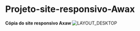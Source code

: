 # Projeto-site-responsivo-Awax
<strong>Cópia do site responsivo Axaw </strong>
![LAYOUT_DESKTOP](https://user-images.githubusercontent.com/70414436/109029213-60285400-76a1-11eb-9d2b-518eea734cd3.jpg)
